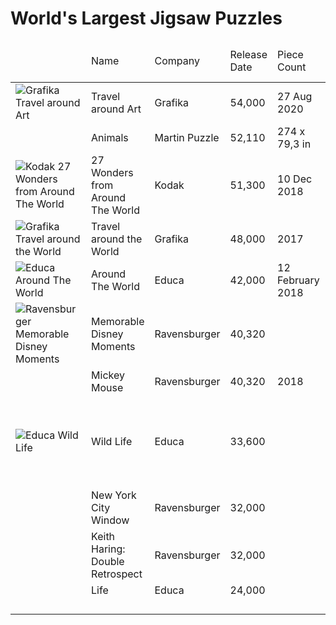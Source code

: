 <html>
<head>
  <title>World's Largest Jigsaw Puzzles</title>
</head>
<body>

<h1>World's Largest Jigsaw Puzzles</h1>


<table>
  <thead>
  <tr>
      <td></td>
      <td>Name</td>
      <td>Company</td>
      <td>Release Date</td>
      <td>Piece Count</td>
      <td>Format</td>
      <td>Area</td>
      <td>Weight</td>
      <td>Estimated Completion Time</td>
  </tr>
  </thead>
  <tbody>
  <tr>
      <td><img src="https://www.grafika-puzzle.com/images/visuel-record-540006uk.jpg" alt="Grafika Travel around Art" /></td>
      <td>Travel around Art</td>      
      <td>Grafika</td>
      <td>54,000</td>
      <td>27 Aug 2020</td>
      <td>864 x 204 c</td>
      <td></td>
      <td></td>
      <td></td>
  </tr>
  <tr>
      <td><img src="https://www.mcprint.eu/www/images/puzzle-50000-pieces.png" alt="" /></td>
      <td>Animals</td>      
      <td>Martin Puzzle</td>
      <td>52,110</td>
      <td>274 x 79,3 in</td>
      <td></td>
      <td></td>
      <td></td>
      <td></td>
  </tr>
  <tr>
      <td><img src="https://m.media-amazon.com/images/I/81kT6Jk1rfL.jpg" alt="Kodak 27 Wonders from Around The World" /></td>
      <td>27 Wonders from Around The World</td>      
      <td>Kodak</td>
      <td>51,300</td>
      <td>10 Dec 2018</td>
      <td>342'' x 75'' </td>
      <td></td>
      <td></td>
      <td></td>
  </tr>
  <tr>
      <td><img src="https://www.grafika-puzzle.com/images/visuel-record-uk.jpg" alt="Grafika Travel around the World" /></td>
      <td>Travel around the World</td>      
      <td>Grafika</td>
      <td>48,000</td>
      <td>2017</td>
      <td>26.77 x 6.30 feet</td>
      <td></td>
      <td></td>
      <td></td>
  </tr>
  <tr>
      <td><img src="https://www.educaborras.com/wp-content/uploads/2021/01/17570_01_med.jpg" alt="Educa Around The World" /></td>
      <td>Around The World</td>      
      <td>Educa</td>
      <td>42,000</td>
      <td>12 February 2018</td>
      <td>749 x 157 cm</td>
      <td></td>
      <td></td>
      <td></td>
  </tr>
  <tr>
      <td><img src="https://cdn.ravensburger.de/images/produktseiten/1024/17826_1.jpg" alt="Ravensburger Memorable Disney Moments" /></td>
      <td>Memorable Disney Moments</td>
      <td>Ravensburger</td>
      <td>40,320</td>
      <td></td>
      <td>22.3' x 6.2'</td>
      <td>nearly 140 square feet</td>
      <td>approx. 44 lbs.</td>
      <td>About 600 Hours</td>
  </tr>
  <tr>
      <td><img src="" alt="" /></td>
      <td>Mickey Mouse</td>      
      <td>Ravensburger</td>
      <td>40,320</td>
      <td>2018</td>
      <td></td>
      <td></td>
      <td></td>
      <td></td>
  </tr>
  <tr>
      <td><img src="https://www.educaborras.com/wp-content/uploads/2021/01/16066_01_med.jpg" alt="Educa Wild Life" /></td>
      <td>Wild Life</td>      
      <td>Educa</td>
      <td>33,600</td>
      <td></td>
      <td>224.41 x 61.81 in / 570 x 157 cm.</td>
      <td></td>
      <td></td>
      <td></td> 
  </tr>
  <tr>
      <td><img src="" alt="" /></td>
      <td>New York City Window</td>      
      <td>Ravensburger</td>
      <td>32,000</td>
      <td></td>
      <td></td>
      <td></td>
      <td></td>
      <td></td>
  </tr>
  <tr>
      <td><img src="" alt="" /></td>
      <td>Keith Haring: Double Retrospect</td>      
      <td>Ravensburger</td>
      <td>32,000</td>
      <td></td>
      <td></td>
      <td></td>
      <td></td>
      <td></td>
  </tr>
  <tr>
      <td><img src="" alt="" /></td>    
      <td>Life</td>
      <td>Educa</td>  
      <td>24,000</td>
      <td></td>
      <td></td>
      <td></td>
      <td></td>
      <td></td>
  </tr>
  <tr>
      <td><img src="" alt="" /></td>
      <td></td>      
      <td></td>
      <td></td>
      <td></td>
      <td></td>
      <td></td>
      <td></td>
      <td></td>
  </tr>
  <tr>
      <td><img src="" alt="" /></td>
      <td></td>      
      <td></td>
      <td></td>
      <td></td>
      <td></td>
      <td></td>
      <td></td>
      <td></td>
  </tr>
  <tr>
      <td><img src="" alt="" /></td>
      <td></td>      
      <td></td>
      <td></td>
      <td></td>
      <td></td>
      <td></td>
      <td></td>
      <td></td>
  </tr>
  <tr>
      <td><img src="" alt="" /></td>
      <td></td>      
      <td></td>
      <td></td>
      <td></td>
      <td></td>
      <td></td>
      <td></td>
      <td></td>
  </tr>
  </tbody>
</table>

</body>
</html>
